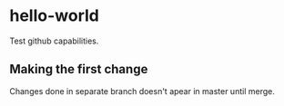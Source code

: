 # hello-world
Test github capabilities.

## Making the first change
Changes done in separate branch doesn't apear in master until merge.
